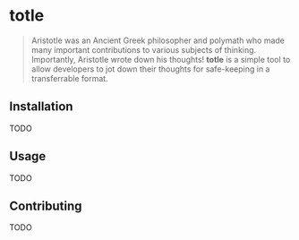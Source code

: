 # totle

> Aristotle was an Ancient Greek philosopher and polymath who made many important contributions to various subjects of thinking. Importantly, Aristotle wrote down his thoughts! **totle** is a simple tool to allow developers to jot down their thoughts for safe-keeping in a transferrable format.

## Installation

TODO

## Usage

TODO

## Contributing

TODO
